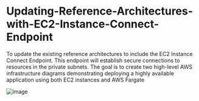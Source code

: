 # Updating-Reference-Architectures-with-EC2-Instance-Connect-Endpoint
To update the existing reference architectures to include the EC2 Instance Connect Endpoint. This endpoint will establish secure connections to resources in the private subnets. The goal is to create two high-level AWS infrastructure diagrams demonstrating deploying a highly available application using both EC2 instances and AWS Fargate



![image](https://github.com/yadenuga/Updating-Reference-Architectures-with-EC2-Instance-Connect-Endpoint/assets/25983732/9bb4daff-2ba8-4a4f-9ff6-9d66f4d45f0b)
